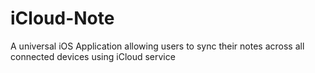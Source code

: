 # iCloud-Note
A universal iOS Application allowing users to sync their notes across all connected devices using iCloud service
